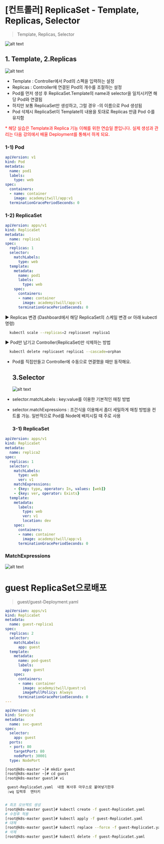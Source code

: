 # [컨트롤러] ReplicaSet - Template, Replicas, Selector

> Template, Replicas, Selector 

![alt text](image-24.png)


  ## 1. Template, 2.Replicas 
  
  ![alt text](image-25.png)

- Template : Controller에서  Pod의 스펙을 입력하는 설정
- Replicas : Controller에 연결된 Pod의 개수를 조절하는 설정
- Pod를 먼저 생성 후 ReplicaSet.Template의 name과 selector을 일치시키면 해당 Pod와 연결됨
- 하지만 보통 ReplicaSet만 생성하고, 그럴 경우 <ReplicaSet-Name>-<Random>의 이름으로 Pod 생성됨
- Pod 삭제시 ReplicaSet이 Template의 내용을 토대로 Replicas 만큼 Pod 수를 유지함

<span style="color:red">* 해당 실습은 Template과 Replica 기능 이해를 위한 연습일 뿐입니다. 실제 생성과 관리는 다음 강의에서 배울 Deployment를 통해서 하게 되요.</span> 

   ### 1-1) Pod 

```yaml
apiVersion: v1
kind: Pod
metadata:
  name: pod1
  labels:
    type: web
spec:
  containers:
  - name: container
    image: academyitwill/app:v1
  terminationGracePeriodSeconds: 0
```

   ### 1-2) ReplicaSet

```yml
apiVersion: apps/v1
kind: ReplicaSet
metadata:
  name: replica1
spec:
  replicas: 1
  selector:
    matchLabels:
      type: web
  template:
    metadata:
      name: pod1
      labels:
        type: web
    spec:
      containers:
      - name: container
        image: academyitwill/app:v1
      terminationGracePeriodSeconds: 0
```
▶ Replicas 변경 (Dashboard에서 해당 ReplicaSet의 스케일 변경 or 아래 kubectl 명령)

```bash
  kubectl scale --replicas=2 replicaset replica1
```
▶ Pod만 남기고 Controller(ReplicaSet)만 삭제하는 방법

```bash
  kubectl delete replicaset replica1 --cascade=orphan
```
* Pod를 직접만들고 Controller에 수동으로 연결했을 때만 동작해요.

  
  ## 3.Selector

  ![alt text](image-26.png)

 - selector.matchLabels : key:value를 이용한 기본적인 매칭 방법
 - selector.matchExpressions : 조건식을 이용해서 좀더 세밀하게 매칭 방법을 컨트롤 가능. 일반적으로 Pod를 Node에 배치시킬 때 주로 사용 

   ### 3-1) ReplicaSet

```yml
apiVersion: apps/v1
kind: ReplicaSet
metadata:
  name: replica2
spec:
  replicas: 1
  selector:
    matchLabels:
      type: web
      ver: v1
    matchExpressions:
    - {key: type, operator: In, values: [web]}
    - {key: ver, operator: Exists}
  template:
    metadata:
      labels:
        type: web
        ver: v1
        location: dev
    spec:
      containers:
      - name: container
        image: academyitwill/app:v1
      terminationGracePeriodSeconds: 0
```

  



   ### MatchExpressions 

  ![alt text](image-27.png)



# guest ReplicaSet으로배포

> guest/guest-Deployment.yaml

```yml
apiVersion: apps/v1
kind: ReplicaSet
metadata:
  name: guest-replica1
spec:
  replicas: 2
  selector:
    matchLabels:
      app: guest
  template:
    metadata:
      name: pod-guest
      labels:
        app: guest
    spec:
      containers:
      - name: container
        image: academyitwill/guest:v1
        imagePullPolicy: Always
      terminationGracePeriodSeconds: 0
---

apiVersion: v1
kind: Service
metadata:
  name: svc-guest
spec:
  selector:
    app: guest
  ports:
  - port: 80
    targetPort: 80
    nodePort: 30001
  type: NodePort


```

```bash
[root@k8s-master ~]# mkdir guest
[root@k8s-master ~]# cd guest
[root@k8s-master guest]# vi 

 guest-ReplicaSet.yaml  내용 복사후 마우스로 붙여넣기한후
 :wq 입력후  엔터키 


# 최초 오브젝트 생성
[root@k8s-master guest]# kubectl create -f guest-ReplicaSet.yaml
# 수정후 적용
[root@k8s-master guest]# kubectl apply -f guest-ReplicaSet.yaml
# 대체
[root@k8s-master guest]# kubectl replace --force -f guest-ReplicaSet.yaml
# 삭제
[root@k8s-master guest]# kubectl delete -f guest-ReplicaSet.yaml
```

```


